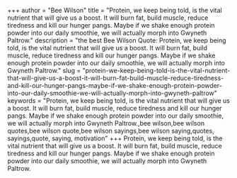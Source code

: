 +++
author = "Bee Wilson"
title = "Protein, we keep being told, is the vital nutrient that will give us a boost. It will burn fat, build muscle, reduce tiredness and kill our hunger pangs. Maybe if we shake enough protein powder into our daily smoothie, we will actually morph into Gwyneth Paltrow."
description = "the best Bee Wilson Quote: Protein, we keep being told, is the vital nutrient that will give us a boost. It will burn fat, build muscle, reduce tiredness and kill our hunger pangs. Maybe if we shake enough protein powder into our daily smoothie, we will actually morph into Gwyneth Paltrow."
slug = "protein-we-keep-being-told-is-the-vital-nutrient-that-will-give-us-a-boost-it-will-burn-fat-build-muscle-reduce-tiredness-and-kill-our-hunger-pangs-maybe-if-we-shake-enough-protein-powder-into-our-daily-smoothie-we-will-actually-morph-into-gwyneth-paltrow"
keywords = "Protein, we keep being told, is the vital nutrient that will give us a boost. It will burn fat, build muscle, reduce tiredness and kill our hunger pangs. Maybe if we shake enough protein powder into our daily smoothie, we will actually morph into Gwyneth Paltrow.,bee wilson,bee wilson quotes,bee wilson quote,bee wilson sayings,bee wilson saying,quotes, sayings,quote, saying, motivation"
+++
Protein, we keep being told, is the vital nutrient that will give us a boost. It will burn fat, build muscle, reduce tiredness and kill our hunger pangs. Maybe if we shake enough protein powder into our daily smoothie, we will actually morph into Gwyneth Paltrow.
